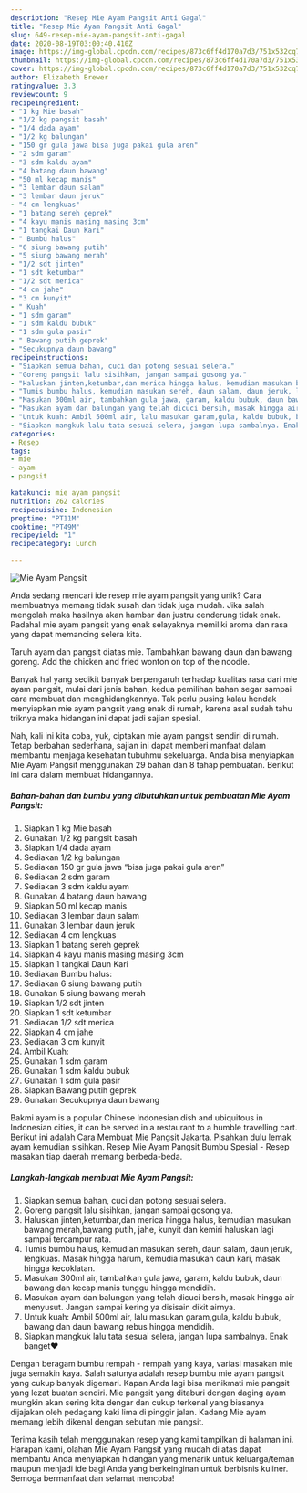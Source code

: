 ```yaml
---
description: "Resep Mie Ayam Pangsit Anti Gagal"
title: "Resep Mie Ayam Pangsit Anti Gagal"
slug: 649-resep-mie-ayam-pangsit-anti-gagal
date: 2020-08-19T03:00:40.410Z
image: https://img-global.cpcdn.com/recipes/873c6ff4d170a7d3/751x532cq70/mie-ayam-pangsit-foto-resep-utama.jpg
thumbnail: https://img-global.cpcdn.com/recipes/873c6ff4d170a7d3/751x532cq70/mie-ayam-pangsit-foto-resep-utama.jpg
cover: https://img-global.cpcdn.com/recipes/873c6ff4d170a7d3/751x532cq70/mie-ayam-pangsit-foto-resep-utama.jpg
author: Elizabeth Brewer
ratingvalue: 3.3
reviewcount: 9
recipeingredient:
- "1 kg Mie basah"
- "1/2 kg pangsit basah"
- "1/4 dada ayam"
- "1/2 kg balungan"
- "150 gr gula jawa bisa juga pakai gula aren"
- "2 sdm garam"
- "3 sdm kaldu ayam"
- "4 batang daun bawang"
- "50 ml kecap manis"
- "3 lembar daun salam"
- "3 lembar daun jeruk"
- "4 cm lengkuas"
- "1 batang sereh geprek"
- "4 kayu manis masing masing 3cm"
- "1 tangkai Daun Kari"
- " Bumbu halus"
- "6 siung bawang putih"
- "5 siung bawang merah"
- "1/2 sdt jinten"
- "1 sdt ketumbar"
- "1/2 sdt merica"
- "4 cm jahe"
- "3 cm kunyit"
- " Kuah"
- "1 sdm garam"
- "1 sdm kaldu bubuk"
- "1 sdm gula pasir"
- " Bawang putih geprek"
- "Secukupnya daun bawang"
recipeinstructions:
- "Siapkan semua bahan, cuci dan potong sesuai selera."
- "Goreng pangsit lalu sisihkan, jangan sampai gosong ya."
- "Haluskan jinten,ketumbar,dan merica hingga halus, kemudian masukan bawang merah,bawang putih, jahe, kunyit dan kemiri haluskan lagi sampai tercampur rata."
- "Tumis bumbu halus, kemudian masukan sereh, daun salam, daun jeruk, lengkuas. Masak hingga harum, kemudia masukan daun kari, masak hingga kecoklatan."
- "Masukan 300ml air, tambahkan gula jawa, garam, kaldu bubuk, daun bawang dan kecap manis tunggu hingga mendidih."
- "Masukan ayam dan balungan yang telah dicuci bersih, masak hingga air menyusut. Jangan sampai kering ya disisain dikit airnya."
- "Untuk kuah: Ambil 500ml air, lalu masukan garam,gula, kaldu bubuk, bawang dan daun bawang rebus hingga mendidih."
- "Siapkan mangkuk lalu tata sesuai selera, jangan lupa sambalnya. Enak banget❤️"
categories:
- Resep
tags:
- mie
- ayam
- pangsit

katakunci: mie ayam pangsit 
nutrition: 262 calories
recipecuisine: Indonesian
preptime: "PT11M"
cooktime: "PT49M"
recipeyield: "1"
recipecategory: Lunch

---
```



![Mie Ayam Pangsit](https://img-global.cpcdn.com/recipes/873c6ff4d170a7d3/751x532cq70/mie-ayam-pangsit-foto-resep-utama.jpg)

Anda sedang mencari ide resep mie ayam pangsit yang unik? Cara membuatnya memang tidak susah dan tidak juga mudah. Jika salah mengolah maka hasilnya akan hambar dan justru cenderung tidak enak. Padahal mie ayam pangsit yang enak selayaknya memiliki aroma dan rasa yang dapat memancing selera kita.

Taruh ayam dan pangsit diatas mie. Tambahkan bawang daun dan bawang goreng. Add the chicken and fried wonton on top of the noodle.

Banyak hal yang sedikit banyak berpengaruh terhadap kualitas rasa dari mie ayam pangsit, mulai dari jenis bahan, kedua pemilihan bahan segar sampai cara membuat dan menghidangkannya. Tak perlu pusing kalau hendak menyiapkan mie ayam pangsit yang enak di rumah, karena asal sudah tahu triknya maka hidangan ini dapat jadi sajian spesial.


Nah, kali ini kita coba, yuk, ciptakan mie ayam pangsit sendiri di rumah. Tetap berbahan sederhana, sajian ini dapat memberi manfaat dalam membantu menjaga kesehatan tubuhmu sekeluarga. Anda bisa menyiapkan Mie Ayam Pangsit menggunakan 29 bahan dan 8 tahap pembuatan. Berikut ini cara dalam membuat hidangannya.

<!--inarticleads1-->

##### Bahan-bahan dan bumbu yang dibutuhkan untuk pembuatan Mie Ayam Pangsit:

1. Siapkan 1 kg Mie basah
1. Gunakan 1/2 kg pangsit basah
1. Siapkan 1/4 dada ayam
1. Sediakan 1/2 kg balungan
1. Sediakan 150 gr gula jawa “bisa juga pakai gula aren”
1. Sediakan 2 sdm garam
1. Sediakan 3 sdm kaldu ayam
1. Gunakan 4 batang daun bawang
1. Siapkan 50 ml kecap manis
1. Sediakan 3 lembar daun salam
1. Gunakan 3 lembar daun jeruk
1. Sediakan 4 cm lengkuas
1. Siapkan 1 batang sereh geprek
1. Siapkan 4 kayu manis masing masing 3cm
1. Siapkan 1 tangkai Daun Kari
1. Sediakan  Bumbu halus:
1. Sediakan 6 siung bawang putih
1. Gunakan 5 siung bawang merah
1. Siapkan 1/2 sdt jinten
1. Siapkan 1 sdt ketumbar
1. Sediakan 1/2 sdt merica
1. Siapkan 4 cm jahe
1. Sediakan 3 cm kunyit
1. Ambil  Kuah:
1. Gunakan 1 sdm garam
1. Gunakan 1 sdm kaldu bubuk
1. Gunakan 1 sdm gula pasir
1. Siapkan  Bawang putih geprek
1. Gunakan Secukupnya daun bawang


Bakmi ayam is a popular Chinese Indonesian dish and ubiquitous in Indonesian cities, it can be served in a restaurant to a humble travelling cart. Berikut ini adalah Cara Membuat Mie Pangsit Jakarta. Pisahkan dulu lemak ayam kemudian sisihkan. Resep Mie Ayam Pangsit Bumbu Spesial - Resep masakan tiap daerah memang berbeda-beda. 

<!--inarticleads2-->

##### Langkah-langkah membuat Mie Ayam Pangsit:

1. Siapkan semua bahan, cuci dan potong sesuai selera.
1. Goreng pangsit lalu sisihkan, jangan sampai gosong ya.
1. Haluskan jinten,ketumbar,dan merica hingga halus, kemudian masukan bawang merah,bawang putih, jahe, kunyit dan kemiri haluskan lagi sampai tercampur rata.
1. Tumis bumbu halus, kemudian masukan sereh, daun salam, daun jeruk, lengkuas. Masak hingga harum, kemudia masukan daun kari, masak hingga kecoklatan.
1. Masukan 300ml air, tambahkan gula jawa, garam, kaldu bubuk, daun bawang dan kecap manis tunggu hingga mendidih.
1. Masukan ayam dan balungan yang telah dicuci bersih, masak hingga air menyusut. Jangan sampai kering ya disisain dikit airnya.
1. Untuk kuah: Ambil 500ml air, lalu masukan garam,gula, kaldu bubuk, bawang dan daun bawang rebus hingga mendidih.
1. Siapkan mangkuk lalu tata sesuai selera, jangan lupa sambalnya. Enak banget❤️


Dengan beragam bumbu rempah - rempah yang kaya, variasi masakan mie juga semakin kaya. Salah satunya adalah resep bumbu mie ayam pangsit yang cukup banyak digemari. Kapan Anda lagi bisa menikmati mie pangsit yang lezat buatan sendiri. Mie pangsit yang ditaburi dengan daging ayam mungkin akan sering kita dengar dan cukup terkenal yang biasanya dijajakan oleh pedagang kaki lima di pinggir jalan. Kadang Mie ayam memang lebih dikenal dengan sebutan mie pangsit. 

Terima kasih telah menggunakan resep yang kami tampilkan di halaman ini. Harapan kami, olahan Mie Ayam Pangsit yang mudah di atas dapat membantu Anda menyiapkan hidangan yang menarik untuk keluarga/teman maupun menjadi ide bagi Anda yang berkeinginan untuk berbisnis kuliner. Semoga bermanfaat dan selamat mencoba!
